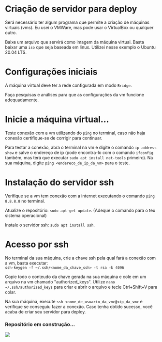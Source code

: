 # Criação de servidor para deploy

Será necessário ter algum programa que permite a criação de máquinas virtuais (vms). Eu usei o VMWare, mas pode usar o VirtualBox ou qualquer outro.

Baixe um arquivo que servirá como imagem da máquina virtual. Basta baixar uma ```iso``` que seja baseada em linux. Utilizei nesse exemplo o Ubuntu 20.04 LTS.

# Configurações iniciais

A máquina virtual deve ter a rede configurada em modo ```Bridge```.

Faça pesquisas e análises para que as configurações da vm funcione adequadamente.

# Inicie a máquina virtual...

Teste conexão com a vm utilizando do ```ping``` no terminal, caso não haja conexão certifique-se de corrigir para continuar.

Para testar a conexão, abra o terminal na vm e digite o comando ```ip address show``` e salve o endereço de ip (pode encontra-lo com o comando ```ifconfig``` também, mas terá que executar ```sudo apt install net-tools``` primeiro). Na sua máquina, digite ```ping <endereco_de_ip_da_vm>``` para o teste.

# Instalação do servidor ssh

Verifique se a vm tem conexão com a internet executando o comando ```ping 8.8.8.8``` no terminal.

Atualize o repositório: ```sudo apt-get update```. (Adeque o comando para o teu sistema operacional)

Instale o servidor ssh: ```sudo apt install ssh```.

# Acesso por ssh

No terminal da sua máquina, crie a chave ssh pela qual fará a conexão com a vm, basta executar:<br />
```ssh-keygen -f ~/.ssh/<nome_da_chave_ssh> -t rsa -b 4096```

Copie todo o conteudo da chave gerada na sua máquina e cole em um arquivo na vm chamado "authorized_keys". Utilize ```nano ~/.ssh/authorized_keys``` para criar e abrir o arquivo e tecle Ctrl+Shift+V para colar.

Na sua máquina, execute ```ssh <nome_de_usuario_da_vm>@<ip_da_vm>``` e verifique se conseguiu fazer a conexão. Caso tenha obtido sucesso, você acaba de criar seu servidor para deploy.




<h3>Repositório em construção...</h3>


<img src='./loading.gif' />

